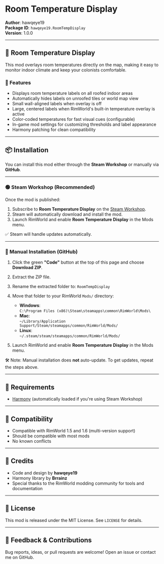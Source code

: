﻿# Room Temperature Display

**Author**: hawqeye19  
**Package ID**: `hawqeye19.RoomTempDisplay`  
**Version**: 1.0.0

---

## 🧊 Room Temperature Display

This mod overlays room temperatures directly on the map, making it easy to monitor indoor climate and keep your colonists comfortable.

### 🔹 Features

- Displays room temperature labels on all roofed indoor areas
- Automatically hides labels on unroofed tiles or world map view
- Small wall-aligned labels when overlay is off
- Large, centered labels when RimWorld's built-in temperature overlay is active
- Color-coded temperatures for fast visual cues (configurable)
- In-game mod settings for customizing thresholds and label appearance
- Harmony patching for clean compatibility

---

## 📦 Installation

You can install this mod either through the **Steam Workshop** or manually via **GitHub**.

---

### 🟢 Steam Workshop (Recommended)

Once the mod is published:

1. Subscribe to **Room Temperature Display** on the [Steam Workshop](https://steamcommunity.com/app/294100/workshop/).
2. Steam will automatically download and install the mod.
3. Launch RimWorld and enable **Room Temperature Display** in the Mods menu.

✅ Steam will handle updates automatically.

---

### 📁 Manual Installation (GitHub)

1. Click the green **"Code"** button at the top of this page and choose **Download ZIP**.
2. Extract the ZIP file.
3. Rename the extracted folder to: `RoomTempDisplay`
4. Move that folder to your RimWorld `Mods/` directory:
   - **Windows**:  
     `C:\Program Files (x86)\Steam\steamapps\common\RimWorld\Mods\`
   - **Mac**:  
     `~/Library/Application Support/Steam/steamapps/common/RimWorld/Mods/`
   - **Linux**:  
     `~/.steam/steam/steamapps/common/RimWorld/Mods/`

5. Launch RimWorld and enable **Room Temperature Display** in the Mods menu.

🛠 Note: Manual installation does **not** auto-update. To get updates, repeat the steps above.

---

## 🧩 Requirements

- [Harmony](https://github.com/pardeike/Harmony) (automatically loaded if you're using Steam Workshop)

---

## 🧪 Compatibility

- Compatible with RimWorld 1.5 and 1.6 (multi-version support)
- Should be compatible with most mods
- No known conflicts

---

## 🙏 Credits

- Code and design by **hawqeye19**
- Harmony library by **Brrainz**
- Special thanks to the RimWorld modding community for tools and documentation

---

## 📜 License

This mod is released under the MIT License. See `LICENSE` for details.

---

## 💬 Feedback & Contributions

Bug reports, ideas, or pull requests are welcome! Open an issue or contact me on GitHub.

